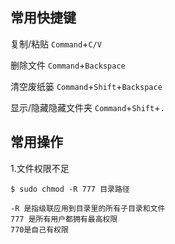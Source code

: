 
## 常用快捷键

复制/粘贴 `Command`+`C/V`

删除文件 `Command`+`Backspace`

清空废纸篓 `Command`+`Shift`+`Backspace`

显示/隐藏隐藏文件夹 `Command`+`Shift`+`.`


## 常用操作

1.文件权限不足
 
```
$ sudo chmod -R 777 目录路径

-R 是指级联应用到目录里的所有子目录和文件
777 是所有用户都拥有最高权限
770是自己有权限
```



